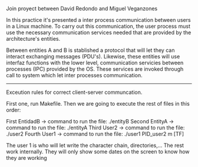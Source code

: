 Join proyect between David Redondo and Miguel Veganzones

In this practice it's presented a inter process communication between users in a Linux machine.
To carry out this communication, the user process must use the necessary communication services needed that are provided 
by the architecture's entities.

Between entities A and B is stablished a protocol that will let they can interact exchanging messages (PDU's).
Likewise, these entities will use interfaz functions with the lower level, communication servicies between processes
(IPC) provided by the OS. These services are invoked through call to system which let inter processes communication.

-----------------------------------------------------------------------------------------------------------------------------

Exceution rules for correct client-server communcation.

First one, run Makefile. Then we are going to execute the rest of files in this order: 

First EntidadB -> command to run the file: ./entityB
Second EntityA -> command to run the file: ./entityA
Third User2  -> command to run the file: ./user2
Fourth User1 -> command to run the file: ./user1 PID_user2 m [TF]

The user 1 is who will let write the character chain, directories,...
The rest work internally. They will only show some dates on the screen to know how they are working



